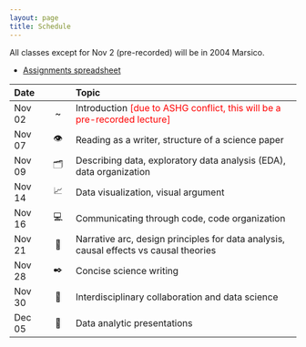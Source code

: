 ```yaml
---
layout: page
title: Schedule
---
```


All classes except for Nov 2 (pre-recorded) will be in 2004 Marsico.

* [Assignments spreadsheet](https://docs.google.com/spreadsheets/d/1yg4LUYnHQ5A9KbaC08t0Z9FL6Q-Mc-tabcO4cVwTZ38/edit?usp=sharing)

| Date   | &nbsp;&nbsp;&nbsp;&nbsp;&nbsp;&nbsp;&nbsp; | Topic |
| :----- | :--: | :---- |
| Nov 02 | ~ | Introduction <font color="red">[due to ASHG conflict, this will be a pre-recorded lecture]</font> |
| Nov 07 | 👁️  | Reading as a writer, structure of a science paper |
| Nov 09 | 🗂️  | Describing data, exploratory data analysis (EDA), data organization |
| Nov 14 | 📈 | Data visualization, visual argument |
| Nov 16 | 💻 | Communicating through code, code organization |
| Nov 21 | 🎯 | Narrative arc, design principles for data analysis, causal effects vs causal theories |
| Nov 28 | ✒️  | Concise science writing |
| Nov 30 | 👥 | Interdisciplinary collaboration and data science |
| Dec 05 | 🎤 | Data analytic presentations |
